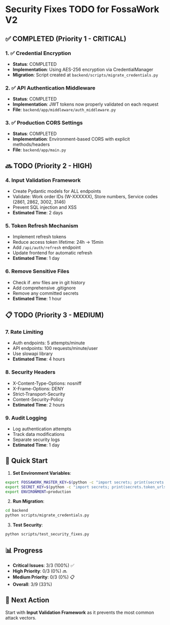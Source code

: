 # Security Fixes TODO for FossaWork V2

## ✅ COMPLETED (Priority 1 - CRITICAL)

### 1. ✅ Credential Encryption
- **Status**: COMPLETED
- **Implementation**: Using AES-256 encryption via CredentialManager
- **Migration**: Script created at `backend/scripts/migrate_credentials.py`

### 2. ✅ API Authentication Middleware  
- **Status**: COMPLETED
- **Implementation**: JWT tokens now properly validated on each request
- **File**: `backend/app/middleware/auth_middleware.py`

### 3. ✅ Production CORS Settings
- **Status**: COMPLETED  
- **Implementation**: Environment-based CORS with explicit methods/headers
- **File**: `backend/app/main.py`

## 🔜 TODO (Priority 2 - HIGH)

### 4. Input Validation Framework
- Create Pydantic models for ALL endpoints
- Validate: Work order IDs (W-XXXXXX), Store numbers, Service codes (2861, 2862, 3002, 3146)
- Prevent SQL injection and XSS
- **Estimated Time**: 2 days

### 5. Token Refresh Mechanism
- Implement refresh tokens
- Reduce access token lifetime: 24h → 15min
- Add `/api/auth/refresh` endpoint
- Update frontend for automatic refresh
- **Estimated Time**: 1 day

### 6. Remove Sensitive Files
- Check if .env files are in git history
- Add comprehensive .gitignore
- Remove any committed secrets
- **Estimated Time**: 1 hour

## 📋 TODO (Priority 3 - MEDIUM)

### 7. Rate Limiting
- Auth endpoints: 5 attempts/minute
- API endpoints: 100 requests/minute/user
- Use slowapi library
- **Estimated Time**: 4 hours

### 8. Security Headers
- X-Content-Type-Options: nosniff
- X-Frame-Options: DENY
- Strict-Transport-Security
- Content-Security-Policy
- **Estimated Time**: 2 hours

### 9. Audit Logging
- Log authentication attempts
- Track data modifications
- Separate security logs
- **Estimated Time**: 1 day

## 🚀 Quick Start

1. **Set Environment Variables**:
```bash
export FOSSAWORK_MASTER_KEY=$(python -c "import secrets; print(secrets.token_urlsafe(32))")
export SECRET_KEY=$(python -c "import secrets; print(secrets.token_urlsafe(32))")
export ENVIRONMENT=production
```

2. **Run Migration**:
```bash
cd backend
python scripts/migrate_credentials.py
```

3. **Test Security**:
```bash
python scripts/test_security_fixes.py
```

## 📊 Progress

- **Critical Issues**: 3/3 (100%) ✅
- **High Priority**: 0/3 (0%) 🔜
- **Medium Priority**: 0/3 (0%) 📋
- **Overall**: 3/9 (33%)

## 🎯 Next Action

Start with **Input Validation Framework** as it prevents the most common attack vectors.